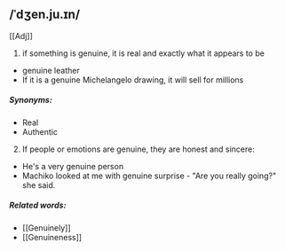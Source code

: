 ## /ˈdʒen.ju.ɪn/
[[Adj]]
1. if something is genuine, it is real and exactly what it appears to be

- genuine leather
- If it is a genuine Michelangelo drawing, it will sell for millions

##### Synonyms:
- Real
- Authentic

2. If people or emotions are genuine, they are honest and sincere:

- He's a very genuine person
- Machiko looked at me with genuine surprise - "Are you really going?" she said.

##### Related words:
- [[Genuinely]]
- [[Genuineness]]